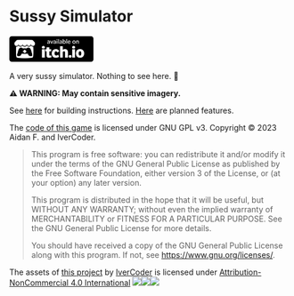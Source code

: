 # Sussy Simulator
[<img src="/badge.png" alt="Available on itch.io" width="30%">](https://ivercoder.itch.io/sussy-simulator)

A very sussy simulator. Nothing to see here. 🙂

**⚠️ WARNING: May contain sensitive imagery.**

See [here](/BUILDING.md) for building instructions. [Here](/TODO.md) are planned features.

The [code of this game](/project.json) is licensed under GNU GPL v3. Copyright © 2023 Aidan F. and IverCoder.

> This program is free software: you can redistribute it and/or modify it under the terms of the GNU General Public License as published by the Free Software Foundation, either version 3 of the License, or (at your option) any later version.
>
> This program is distributed in the hope that it will be useful, but WITHOUT ANY WARRANTY; without even the implied warranty of MERCHANTABILITY or FITNESS FOR A PARTICULAR PURPOSE. See the GNU General Public License for more details.
>
> You should have received a copy of the GNU General Public License along with this program. If not, see <https://www.gnu.org/licenses/>. 

The assets of [this project](https://ivercoder.itch.io/sussy-simulator) by [IverCoder](https://github.com/IverCoder) is licensed under [Attribution-NonCommercial 4.0 International](http://creativecommons.org/licenses/by-nc/4.0/?ref=chooser-v1) <img src="https://mirrors.creativecommons.org/presskit/icons/cc.svg?ref=chooser-v1" width="2%"><img src="https://mirrors.creativecommons.org/presskit/icons/by.svg?ref=chooser-v1" width="2%"><img src="https://mirrors.creativecommons.org/presskit/icons/nc.svg?ref=chooser-v1" width="2%">

